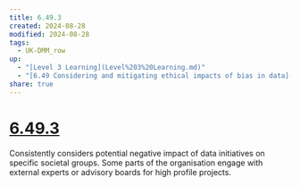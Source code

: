```yaml
---
title: 6.49.3
created: 2024-08-28
modified: 2024-08-28
tags:
  - UK-DMM_row
up:
  - "[Level 3 Learning](Level%203%20Learning.md)"
  - "[6.49 Considering and mitigating ethical impacts of bias in data](6.49%20Considering%20and%20mitigating%20ethical%20impacts%20of%20bias%20in%20data.md)"
share: true
---
```

# [6.49.3](6.49.3.md)

Consistently considers potential negative impact of data initiatives on specific societal groups. Some parts of the organisation engage with external experts or advisory boards for high profile projects.
